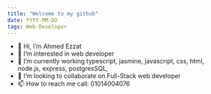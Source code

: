 ```yaml
---
title: "Welcome to my github"
date: YYYY-MM-DD
tags: Web-Developer
---
```

- 👋 Hi, I’m Ahmed Ezzat
- 👀 I’m interested in web developer
- 🌱 I’m currently working typescript, jasmine, javascript, css, html, node.js, express, postgresSQL,
- 💞️ I’m looking to collaborate on Full-Stack web developer
- 📫 How to reach me call: 01014004076

<!---
DevAhmedEzzat/DevAhmedEzzat is a ✨ special ✨ repository because its `README.md` (this file) appears on your GitHub profile.
You can click the Preview link to take a look at your changes.
--->
